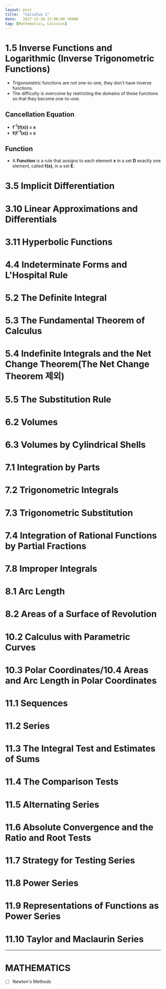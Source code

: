 ```yaml
---
layout: post
title:  "Calculus 1"
date:   2017-12-26 22:00:00 +0900
tag: [Mathematics, Calculus]
---
```


# 1.5 Inverse Functions and Logarithmic (Inverse Trigonometric Functions)
  - Trigonometric functions are not one-to-one, they don't have inverse functions.
  - The difficulty is overcome by restricting the domains of these functions so that they become one-to-one.

## Cancellation Equation
  - **f<sup>-1</sup>(f(x)) = x**
  - **f(f<sup>-1</sup>(x)) = x**

## Function
  - A **Function** is a rule that assigns to each element **x** in a set **D** exactly one element, called **f(x)**, in a set **E**.

# 3.5 Implicit Differentiation
# 3.10 Linear Approximations and Differentials
# 3.11 Hyperbolic Functions
# 4.4 Indeterminate Forms and L'Hospital Rule
# 5.2 The Definite Integral
# 5.3 The Fundamental Theorem of Calculus
# 5.4 Indefinite Integrals and the Net Change Theorem(The Net Change Theorem 제외)
# 5.5 The Substitution Rule
# 6.2 Volumes
# 6.3 Volumes by Cylindrical Shells
# 7.1 Integration by Parts
# 7.2 Trigonometric Integrals
#	7.3 Trigonometric Substitution
# 7.4 Integration of Rational Functions by Partial Fractions
# 7.8 Improper Integrals
# 8.1 Arc Length
# 8.2 Areas of a Surface of Revolution
# 10.2 Calculus with Parametric Curves
# 10.3 Polar Coordinates/10.4 Areas and Arc Length in Polar Coordinates
# 11.1 Sequences
# 11.2 Series
# 11.3 The Integral Test and Estimates of Sums
# 11.4 The Comparison Tests
# 11.5 Alternating Series
# 11.6 Absolute Convergence and the Ratio and Root Tests
# 11.7 Strategy for Testing Series
# 11.8 Power Series
# 11.9 Representations of Functions as Power Series
# 11.10 Taylor and Maclaurin Series

---

# MATHEMATICS
- [ ] Newton's Methods
